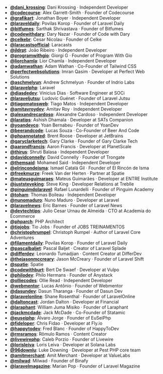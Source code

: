 - **[@dani_krossing](https://www.youtube.com/@dani_krossing)**: Dani Krossing ‧ Independent Developer
- **[@codecourse](https://www.youtube.com/@codecourse)**: Alex Garrett-Smith ‧ Founder of Codecourse
- **[@grafikart](https://www.youtube.com/@grafikart)**: Jonathan Boyer ‧ Independent Developer
- **[@laraveldaily](https://www.youtube.com/@laraveldaily)**: Povilas Korop ‧ Founder of Laravel Daily
- **[@bitfumes](https://www.youtube.com/@bitfumes)**: Sarthak Shrivastava ‧ Founder of Bitfumes
- **[@codewithdary](https://www.youtube.com/@codewithdary)**: Dary Nazar ‧ Founder of Code with Dary
- **[@celkebr](https://www.youtube.com/@celkebr)**: Cesar Nicolau ‧ Founder of Celke
- **[@laracastsofficial](https://www.youtube.com/@laracastsofficial)**: Laracasts
- **[@jldrpt](https://www.youtube.com/@jldrpt)**: João Ribeiro ‧ Independent Developer
- **[@programwithgio](https://www.youtube.com/@programwithgio)**: Giorgi G ‧ Founder of Program With Gio
- **[@liorchamla](https://www.youtube.com/@liorchamla)**: Lior Chamla ‧ Independent Developer
- **[@adamwathan](https://www.youtube.com/@adamwathan)**: Adam Wathan ‧ Co-Founder of Tailwind CSS
- **[@perfectwebsolutions](https://www.youtube.com/@perfectwebsolutions)**: Imran Qasim ‧ Developer at Perfect Web Solutions
- **[@aschmelyun](https://www.youtube.com/@aschmelyun)**: Andrew Schmelyun ‧ Founder of Indrio Labs
- **[@laravelphp](https://www.youtube.com/@laravelphp)**: Laravel
- **[@diasdedev](https://www.youtube.com/@diasdedev)**: Vinicius Dias ‧ Software Engineer at SOCi
- **[@laraveljutsu](https://www.youtube.com/@laraveljutsu)**: Ludovic Guénet ‧ Founder of Laravel Jutsu
- **[@tiagomatosweb](https://www.youtube.com/@tiagomatosweb)**: Tiago Matos ‧ Independent Developer
- **[@amitavroydev](https://www.youtube.com/@amitavroydev)**: Amitav Roy ‧ Independent Developer
- **[@alexandrecardoso](https://www.youtube.com/@alexandrecardoso)**: Alexandre Cardoso ‧ Independent Developer
- **[@laratips](https://www.youtube.com/@laratips)**: Ashish Dhamala ‧ Developer at SATs Companion
- **[@yoandevco](https://www.youtube.com/@yoandevco)**: Yoan Bernabeu ‧ Founder of YoanDev
- **[@beerandcode](https://www.youtube.com/@beerandcode)**: Lucas Souza ‧ Co-Founder of Beer And Code
- **[@phpannotated](https://www.youtube.com/@phpannotated)**: Brent Roose ‧ Developer at JetBrains
- **[@garyclarketech](https://www.youtube.com/@garyclarketech)**: Gary Clarke ‧ Founder of Gary Clarke Tech
- **[@aarondfrancis](https://www.youtube.com/@aarondfrancis)**: Aaron Francis ‧ Developer at PlanetScale
- **[@thirus](https://www.youtube.com/@thirus)**: Shruti Balasa ‧ Independent Developer
- **[@davidconnelly](https://www.youtube.com/@davidconnelly)**: David Connelly ‧ Founder of Trongate
- **[@themsaid](https://www.youtube.com/@themsaid)**: Mohamed Said ‧ Independent Developer
- **[@elrincondeisma](https://www.youtube.com/@elrincondeisma)**: Ismael Catalá Gil ‧ Founder of El Rincón de Isma
- **[@freekmurze](https://www.youtube.com/@freekmurze)**: Freek Van der Herten ‧ Partner at Spatie
- **[@mateusguimaraes](https://www.youtube.com/@mateusguimaraes)**: Mateus Guimarães ‧ Developer at ENTRE Institute
- **[@juststeveking](https://www.youtube.com/@juststeveking)**: Steve King ‧ Developer Relations at Treblle
- **[@pinguimdolaravel](https://www.youtube.com/@pinguimdolaravel)**: Rafael Lunardelli ‧ Founder of Pinguim Academy
- **[@toham](https://www.youtube.com/@toham)**: Thomas Boileau ‧ Independent Developer
- **[@nunomaduro](https://www.youtube.com/@nunomaduro)**: Nuno Maduro ‧ Developer at Laravel
- **[@laravelnews](https://www.youtube.com/@laravelnews)**: Eric Barnes ‧ Founder of Laravel News
- **[@devtechtips](https://www.youtube.com/@devtechtips)**: Julio Cesar Urnau de Almeida ‧ CTO at Academia do Ecommerce
- **[@phparch](https://www.youtube.com/@phparch)**: PHP Architect
- **[@tiojobs](https://www.youtube.com/@tiojobs)**: Tio Jobs ‧ Founder of JOBS TREINAMENTOS
- **[@christophrumpel](https://www.youtube.com/@christophrumpel)**: Christoph Rumpel ‧ Author of Laravel Core Adventures
- **[@filamentdaily](https://www.youtube.com/@filamentdaily)**: Povilas Korop ‧ Founder of Laravel Daily
- **[@pascalbaljet](https://www.youtube.com/@pascalbaljet)**: Pascal Baljet ‧ Creator of Laravel Splade
- **[@differdev](https://www.youtube.com/@differdev)**: Leonardo Tumadjian ‧ Content Creator at DifferDev
- **[@thejasonmccreary](https://www.youtube.com/@thejasonmccreary)**: Jason McCreary ‧ Founder of Laravel Shift
- **[@spatie](https://www.youtube.com/@spatie)**: Spatie
- **[@codewithburt](https://www.youtube.com/@codewithburt)**: Bert De Swaef ‧ Developer at Vulpo
- **[@philodev](https://www.youtube.com/@philodev)**: Philo Hermans ‧ Founder of Anystack
- **[@olliecodes](https://www.youtube.com/@olliecodes)**: Ollie Read ‧ Independent Developer
- **[@webmentor](https://www.youtube.com/@webmentor)**: Lucas Antônio ‧ Founder of Webmentor
- **[@dasundev](https://www.youtube.com/@dasundev)**: Dasun Tharanga ‧ Founder of Dasun Dev
- **[@laravelonline](https://www.youtube.com/@laravelonline)**: Shane Rosenthal ‧ Founder of LaravelOnline
- **[@daltoncast](https://www.youtube.com/@daltoncast)**: Jordan Dalton ‧ Developer at Financial
- **[@laraphant](https://www.youtube.com/@laraphant)**: William Juma Misiko ‧ Founder of Laraphant
- **[@jackmcdade](https://www.youtube.com/@jackmcdade)**: Jack McDade ‧ Co-Founder of Statamic
- **[@euseiphp](https://www.youtube.com/@euseiphp)**: Álvaro Jorge ‧ Founder of EuSeiPhp
- **[@fideloper](https://www.youtube.com/@fideloper)**: Chris Fidao ‧ Developer at Fly.io
- **[@happytodev](https://www.youtube.com/@happytodev)**: Fred Blanc ‧ Founder of HappyToDev
- **[@rmsramos](https://www.youtube.com/@rmsramos)**: Rômulo Ramos ‧ Content Creator
- **[@livewirephp](https://www.youtube.com/@livewirephp)**: Caleb Porzio ‧ Founder of Livewire
- **[@lorisleiva](https://www.youtube.com/@lorisleiva)**: Loris Leiva ‧ Developer at Solana Labs
- **[@96downlu](https://www.youtube.com/@96downlu)**: Luke Downing ‧ Developer at Pest PHP core team
- **[@amitmerchant](https://www.youtube.com/@amitmerchant)**: Amit Merchant ‧ Developer at ValueLabs
- **[@milwad](https://www.youtube.com/@milwad)**: Milwad ‧ Founder of Binafy
- **[@laravelmagazine](https://www.youtube.com/@laravelmagazine)**: Marian Pop ‧ Founder of Laravel Magazine
